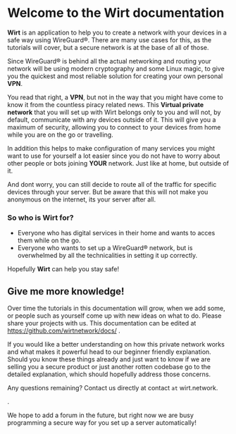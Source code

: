 # Welcome to the Wirt documentation

**Wirt** is an application to help you to create a network with your devices in a safe way using WireGuard®.
There are many use cases for this, as the tutorials will cover, but a secure network is at the base of all of those.

Since WireGuard® is behind all the actual networking and routing your network will be using modern cryptography and some Linux magic, to give you the quickest and most reliable solution for creating your own personal **VPN**.

You read that right, a **VPN**, but not in the way that you might have come to know it from the countless piracy related news. This **Virtual private network** that you will set up with Wirt belongs only to you and will not, by default, communicate with any devices outside of it.
This will give you a maximum of security, allowing you to connect to your devices from home while you are on the go or travelling.

In addition this helps to make configuration of many services you might want to use for yourself a lot easier since you do not have to worry about other people or bots joining **YOUR** network. Just like at home, but outside of it.

And dont worry, you can still decide to route all of the traffic for specific devices through your server. But be aware that this will not make you anonymous on the internet, its your server after all.

### So who is Wirt for?

- Everyone who has digital services in their home and wants to acces them while on the go.
- Everyone who wants to set up a WireGuard® network, but is overwhelmed by all the technicalities in setting it up correctly.

Hopefully **Wirt** can help you stay safe!

## Give me more knowledge!

<!-- TODO: link to the tutorials -->

Over time the tutorials in this documentation will grow, when we add some, or people such as yourself come up with new ideas on what to do. Please share your projects with us. This documentation can be edited at https://github.com/wirtnetwork/docs/ .

<!-- TODO: link to explanations  -->

If you would like a better understanding on how this private network works and what makes it powerful head to our beginner friendly explanation.
Should you know these things already and just want to know if we are selling you a secure product or just another rotten codebase go to the detailed explanation, which should hopefully address those concerns.

Any questions remaining? Contact us directly at contact `at` wirt.network.

<!-- TODO: add contact email -->.

We hope to add a forum in the future, but right now we are busy programming a secure way for you set up a server automatically!

